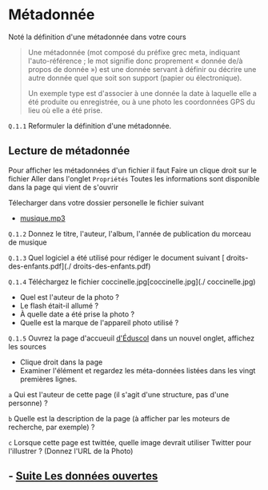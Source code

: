 # Métadonnée

Noté la définition d'une métadonnée dans votre cours 

> Une métadonnée (mot composé du préfixe grec meta, indiquant l'auto-référence ; le mot signifie donc proprement « donnée de/à propos de donnée ») est une donnée servant à définir ou décrire une autre donnée quel que soit son support (papier ou électronique).
>
>Un exemple type est d'associer à une donnée la date à laquelle elle a été produite ou enregistrée, ou à une photo les coordonnées GPS du lieu où elle a été prise.


`Q.1.1` Reformuler la définition d'une métadonnée.

## Lecture de métadonnée 

Pour afficher les métadonnées d'un fichier il faut
Faire un clique droit sur le fichier 
Aller dans l'onglet `Propriétés`
Toutes les informations sont disponible dans la page qui vient de s'ouvrir

Télecharger dans votre dossier personelle le fichier suivant 
- [musique.mp3](./musique.mp3)

`Q.1.2` Donnez le titre, l'auteur, l'album, l'année de publication du morceau de musique

`Q.1.3` Quel logiciel a été utilisé pour rédiger le document suivant [ droits-des-enfants.pdf](./ droits-des-enfants.pdf)

`Q.1.4` Téléchargez le fichier coccinelle.jpg[coccinelle.jpg](./ coccinelle.jpg)
- Quel est l'auteur de la photo ?
- Le flash était-il allumé ?
- À quelle date a été prise la photo ?
- Quelle est la marque de l'appareil photo utilisé ?

`Q.1.5` Ouvrez la page d'accueuil [d'Éduscol](https://eduscol.education.fr/)  dans un nouvel onglet, affichez les sources 
- Clique droit dans la page 
- Examiner l'élément
et regardez les méta-données listées dans les vingt premières lignes.

`a` Qui est l'auteur de cette page (il s'agit d'une structure, pas d'une personne) ?

`b` Quelle est la description de la page (à afficher par les moteurs de recherche, par exemple) ?

`c` Lorsque cette page est twittée, quelle image devrait utiliser Twitter pour l'illustrer ? (Donnez l'URL de la Photo)

## - [Suite Les données ouvertes ](./DONNEES_OUVERTE.md)
